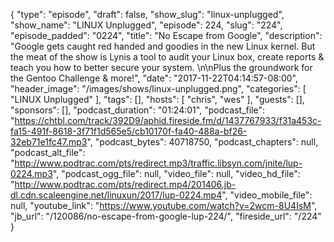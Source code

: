 {
  "type": "episode",
  "draft": false,
  "show_slug": "linux-unplugged",
  "show_name": "LINUX Unplugged",
  "episode": 224,
  "slug": "224",
  "episode_padded": "0224",
  "title": "No Escape from Google",
  "description": "Google gets caught red handed and goodies in the new Linux kernel. But the meat of the show is Lynis a tool to audit your Linux box, create reports & teach you how to better secure your system. \n\nPlus the groundwork for the Gentoo Challenge & more!",
  "date": "2017-11-22T04:14:57-08:00",
  "header_image": "/images/shows/linux-unplugged.png",
  "categories": [
    "LINUX Unplugged"
  ],
  "tags": [],
  "hosts": [
    "chris",
    "wes"
  ],
  "guests": [],
  "sponsors": [],
  "podcast_duration": "01:24:01",
  "podcast_file": "https://chtbl.com/track/392D9/aphid.fireside.fm/d/1437767933/f31a453c-fa15-491f-8618-3f71f1d565e5/cb10170f-fa40-488a-bf26-32eb71e1fc47.mp3",
  "podcast_bytes": 40718750,
  "podcast_chapters": null,
  "podcast_alt_file": "http://www.podtrac.com/pts/redirect.mp3/traffic.libsyn.com/jnite/lup-0224.mp3",
  "podcast_ogg_file": null,
  "video_file": null,
  "video_hd_file": "http://www.podtrac.com/pts/redirect.mp4/201406.jb-dl.cdn.scaleengine.net/linuxun/2017/lup-0224.mp4",
  "video_mobile_file": null,
  "youtube_link": "https://www.youtube.com/watch?v=2wcm-8U4IsM",
  "jb_url": "/120086/no-escape-from-google-lup-224/",
  "fireside_url": "/224"
}

